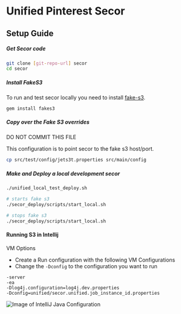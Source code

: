 # Unified Pinterest Secor

## Setup Guide

##### Get Secor code
```sh
git clone [git-repo-url] secor
cd secor
```

##### Install FakeS3
To run and test secor locally you need to install [fake-s3](https://github.com/jubos/fake-s3).

`gem install fakes3`

##### Copy over the Fake S3 overrides
<aside class="notice">DO NOT COMMIT THIS FILE</aside>

This configuration is to point secor to the fake s3 host/port.
```sh
cp src/test/config/jets3t.properties src/main/config
```

##### Make and Deploy a local development secor
```sh
./unified_local_test_deploy.sh

# starts fake s3
./secor_deploy/scripts/start_local.sh

# stops fake s3
./secor_deploy/scripts/start_local.sh
```

#### Running S3 in Intellij

VM Options
 - Create a Run configuration with the following VM Configurations
 - Change the `-Dconfig` to the configuration you want to run
 ```
-server
-ea
-Dlog4j.configuration=log4j.dev.properties
-Dconfig=unified/secor.unified.job_instance_id.properties
```
![Image of IntelliJ Java Configuration](https://github.com/Unified/secor_pinterest/blob/master/secor_pinterest_idea.png?raw=true)
